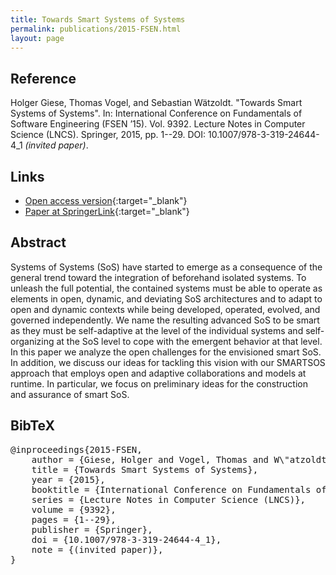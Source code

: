 ```yaml
---
title: Towards Smart Systems of Systems
permalink: publications/2015-FSEN.html
layout: page
---
```


## Reference
Holger Giese, Thomas Vogel, and Sebastian Wätzoldt. "Towards Smart Systems of Systems". In: International Conference on Fundamentals of Software Engineering (FSEN ’15). Vol. 9392. Lecture Notes in Computer Science (LNCS). Springer, 2015, pp. 1--29. DOI: 10.1007/978-3-319-24644-4\_1 _(invited paper)_.

## Links
* [Open access version](https://zenodo.org/record/1248943){:target="_blank"}
* [Paper at SpringerLink](https://doi.org/10.1007/978-3-319-24644-4_1){:target="_blank"}

## Abstract
Systems of Systems (SoS) have started to emerge as a consequence of the general trend toward the integration of beforehand isolated systems. To unleash the full potential, the contained systems must be able to operate as elements in open, dynamic, and deviating SoS architectures and to adapt to open and dynamic contexts while being developed, operated, evolved, and governed independently. We name the resulting advanced SoS to be smart as they must be self-adaptive at the level of the individual systems and self-organizing at the SoS level to cope with the emergent behavior at that level. In this paper we analyze the open challenges for the envisioned smart SoS. In addition, we discuss our ideas for tackling this vision with our SMARTSOS approach that employs open and adaptive collaborations and models at runtime. In particular, we focus on preliminary ideas for the construction and assurance of smart SoS.

## BibTeX

<div class="bibtex">
<pre>@inproceedings{2015-FSEN,
    author = {Giese, Holger and Vogel, Thomas and W\"atzoldt, Sebastian},
    title = {Towards Smart Systems of Systems},
    year = {2015},
    booktitle = {International Conference on Fundamentals of Software Engineering (FSEN~'15)},
    series = {Lecture Notes in Computer Science (LNCS)},
    volume = {9392},
    pages = {1--29},
    publisher = {Springer},
    doi = {10.1007/978-3-319-24644-4_1},
    note = {(invited paper)},
}</pre>
</div>
